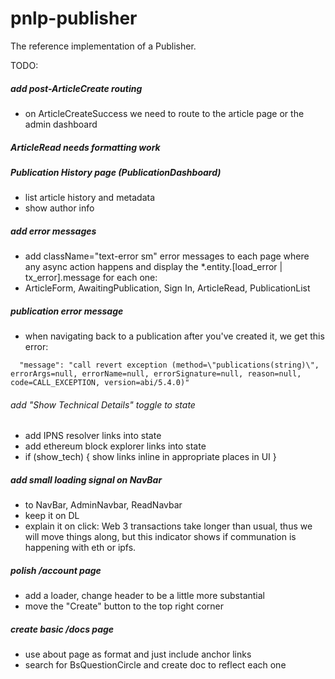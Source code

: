 # pnlp-publisher

The reference implementation of a Publisher.


TODO:

##### add post-ArticleCreate routing
- on ArticleCreateSuccess we need to route to the article page or the admin dashboard

##### ArticleRead needs formatting work

##### Publication History page (PublicationDashboard)
- list article history and metadata
- show author info

##### add error messages
- add className="text-error sm" error messages to each page where any async action happens and display the *.entity.[load_error | tx_error].message for each one:
- ArticleForm, AwaitingPublication, Sign In, ArticleRead, PublicationList

##### publication error message
- when navigating back to a publication after you've created it, we get this error:
```
  "message": "call revert exception (method=\"publications(string)\", errorArgs=null, errorName=null, errorSignature=null, reason=null, code=CALL_EXCEPTION, version=abi/5.4.0)"
```

###### add "Show Technical Details" toggle to state
- add IPNS resolver links into state
- add ethereum block explorer links into state
- if (show_tech) { show links inline in appropriate places in UI }


##### add small loading signal on NavBar
- to NavBar, AdminNavbar, ReadNavbar
- keep it on DL
- explain it on click: Web 3 transactions take longer than usual, thus we will move things along, but this indicator shows if communation is happening with eth or ipfs.

##### polish /account page
- add a loader, change header to be a little more substantial
- move the "Create" button to the top right corner

##### create basic /docs page
- use about page as format and just include anchor links
- search for BsQuestionCircle and create doc to reflect each one
